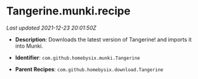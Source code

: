 # Tangerine.munki.recipe

_Last updated 2021-12-23 20:01:50Z_

- **Description**: Downloads the latest version of Tangerine! and imports it into Munki.

- **Identifier**: `com.github.homebysix.munki.Tangerine`

- **Parent Recipes**: `com.github.homebysix.download.Tangerine`
